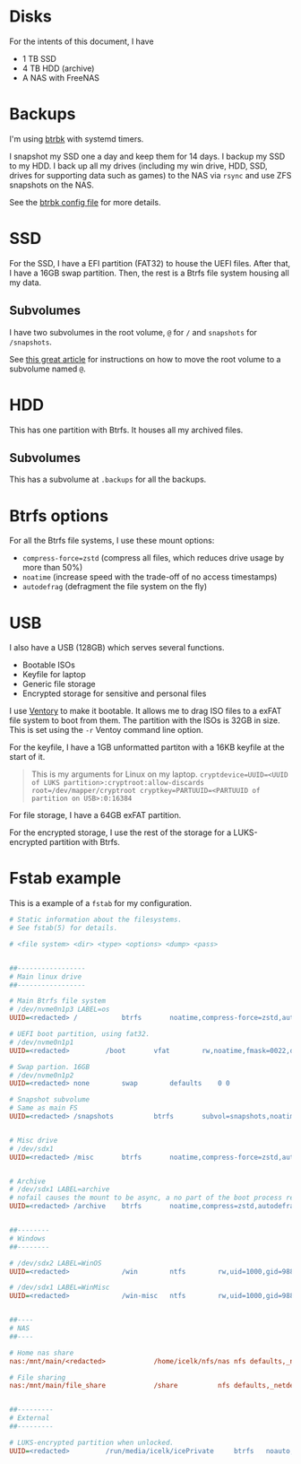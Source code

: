 # Disks

For the intents of this document, I have

-   1 TB SSD
-   4 TB HDD (archive)
-   A NAS with FreeNAS

# Backups

I'm using [btrbk](https://github.com/digint/btrbk) with systemd timers.

I snapshot my SSD one a day and keep them for 14 days.  I backup my SSD to my HDD.
I back up all my drives (including my win drive, HDD, SSD, drives for supporting data such as games)
to the NAS via `rsync` and use ZFS snapshots on the NAS.

See the [btrbk config file](root/btrbk.conf) for more details.

# SSD

For the SSD, I have a EFI partition (FAT32) to house the UEFI files.
After that, I have a 16GB swap partition.
Then, the rest is a Btrfs file system housing all my data.

## Subvolumes

I have two subvolumes in the root volume, `@` for `/` and `snapshots` for `/snapshots`.

See [this great article](https://blog.wohli.org/2017/06/19/Create-btrfs-subvolumes-retrospectively/) for instructions on how to move the root volume to a subvolume named `@`.

# HDD

This has one partition with Btrfs.
It houses all my archived files.

## Subvolumes

This has a subvolume at `.backups` for all the backups.

# Btrfs options

For all the Btrfs file systems, I use these mount options:

-   `compress-force=zstd` (compress all files, which reduces drive usage by more than 50%)
-   `noatime` (increase speed with the trade-off of no access timestamps)
-   `autodefrag` (defragment the file system on the fly)

# USB

I also have a USB (128GB) which serves several functions.
- Bootable ISOs
- Keyfile for laptop
- Generic file storage
- Encrypted storage for sensitive and personal files

I use [Ventory](https://ventoy.net) to make it bootable.
It allows me to drag ISO files to a exFAT file system to boot from them. The partition with the ISOs is 32GB in size.
This is set using the `-r` Ventoy command line option.

For the keyfile, I have a 1GB unformatted partiton with a 16KB keyfile at the start of it.

> This is my arguments for Linux on my laptop. `cryptdevice=UUID=<UUID of LUKS partition>:cryptroot:allow-discards root=/dev/mapper/cryptroot cryptkey=PARTUUID=<PARTUUID of partition on USB>:0:16384`

For file storage, I have a 64GB exFAT partition.

For the encrypted storage, I use the rest of the storage for a LUKS-encrypted partition with Btrfs.

# Fstab example

This is a example of a `fstab` for my configuration.

```ini
# Static information about the filesystems.
# See fstab(5) for details.

# <file system> <dir> <type> <options> <dump> <pass>


##-----------------
# Main linux drive
##-----------------

# Main Btrfs file system
# /dev/nvme0n1p3 LABEL=os
UUID=<redacted>	/         	btrfs      	noatime,compress-force=zstd,autodefrag	0 0

# UEFI boot partition, using fat32.
# /dev/nvme0n1p1
UUID=<redacted>      	/boot     	vfat      	rw,noatime,fmask=0022,dmask=0022,codepage=437,iocharset=iso8859-1,shortname=mixed,utf8,errors=remount-ro	0 2

# Swap partion. 16GB
# /dev/nvme0n1p2
UUID=<redacted>	none      	swap      	defaults  	0 0

# Snapshot subvolume
# Same as main FS
UUID=<redacted>	/snapshots         	btrfs      	subvol=snapshots,noatime,compress-force=zstd,autodefrag	0 0


# Misc drive
# /dev/sdx1
UUID=<redacted>	/misc		btrfs		noatime,compress-force=zstd,autodefrag	0 0


# Archive
# /dev/sdx1 LABEL=archive
# nofail causes the mount to be async, a no part of the boot process requires the archive drive.
UUID=<redacted>	/archive  	btrfs      	noatime,compress=zstd,autodefrag,nofail     0 0


##--------
# Windows
##--------

# /dev/sdx2 LABEL=WinOS
UUID=<redacted>				/win		ntfs		rw,uid=1000,gid=988,dmask=007,fmask=117,noatime,big_writes,noauto,x-systemd.automount	0 0

# /dev/sdx1 LABEL=WinMisc
UUID=<redacted>				/win-misc 	ntfs      	rw,uid=1000,gid=988,dmask=007,fmask=117,noatime,big_writes,noauto,x-systemd.automount	0 0


##----
# NAS
##----

# Home nas share
nas:/mnt/main/<redacted>			/home/icelk/nfs/nas	nfs	defaults,_netdev,noauto,x-systemd.automount,user,noatime	0 0

# File sharing
nas:/mnt/main/file_share			/share			nfs	defaults,_netdev,noauto,x-systemd.automount,user,noatime	0 0


##---------
# External
##---------

# LUKS-encrypted partition when unlocked.
UUID=<redacted>      	/run/media/icelk/icePrivate  	btrfs	noauto,nofail,compress-force=zstd	0  0
```
